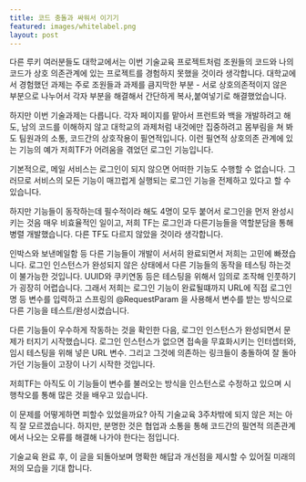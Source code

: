 ```yaml
---
title: 코드 충돌과 싸워서 이기기
featured: images/whitelabel.png
layout: post
---
```


다른 루키 여러분들도 대학교에서는 이번 기술교육 프로젝트처럼 조원들의 코드와 나의 코드가 상호 의존관계에 있는 프로젝트를 경험하지 못했을 것이라 생각합니다. 대학교에서 경험했던 과제는 주로 조원들과 과제를 큼지막한 부분 - 서로 상호의존적이지 않은 부분으로 나누어서 각자 부분을 해결해서 간단하게 복사,붙여넣기로 해결했었습니다.

하지만 이번 기술과제는 다릅니다. 각자 페이지를 맡아서 프런트와 백을 개발하려고 해도, 남의 코드를 이해하지 않고 대학교의 과제처럼 내것에만 집중하려고 몸부림을 쳐 봐도 팀원과의 소통, 코드간의 상호작용이 필연적입니다. 이런 필연적 상호의존 관계에 있는 기능의 예가 저희TF가 어려움을 겪었던 로그인 기능입니다.

기본적으로, 메일 서비스는 로그인이 되지 않으면 어떠한 기능도 수행할 수 없습니다. 그러므로 서비스의 모든 기능이 매끄럽게 실행되는 로그인 기능을 전제하고 있다고 할 수 있습니다.

하지만 기능들이 동작하는데 필수적이라 해도 4명이 모두 붙어서 로그인을 먼저 완성시키는 것음 매우 비효율적인 일이고, 저희 TF는 로그인과 다른기능들을 역할분담을 통해 병렬 개발했습니다. 다른 TF도 다르지 않았을 것이라 생각합니다.

인박스와 보낸메일함 등 다른 기능들이 개발이 서서히 완료되면서 저희는 고민에 빠졌습니다. 로그인 인스턴스가 완성되지 않은 상태에서 다른 기능들의 동작을 테스팅 하는것이 불가능한 것입니다. UUID와 쿠키연동 등은 테스팅을 위해서 임의로 조작해 인풋하기가 굉장히 어렵습니다. 그래서 저희는 로그인 기능이 완료될떄까지 URL에 직접 로그인명 등 변수를 입력하고 스프링의 @RequestParam 을 사용해서 변수를 받는 방식으로 다른 기능을 테스트/완성시켰습니다.

다른 기능들이 우수하게 작동하는 것을 확인한 다음, 로그인 인스턴스가 완성되면서 문제가 터지기 시작했습니다. 로그인 인스턴스가 없으면 접속을 무효화시키는 인터셉터와, 임시 테스팅을 위해 넣은 URL 변수. 그리고 그것에 의존하는 링크들이 충돌하여 잘 돌아가던 기능들이 고장이 나기 시작한 것입니다.

저희TF는 아직도 이 기능들이 변수를 불러오는 방식을 인스턴스로 수정하고 있으며 시행착오를 통해 많은 것을 배우고 있습니다.

이 문제를 어떻게하면 피할수 있었을까요? 아직 기술교육 3주차밖에 되지 않은 저는 아직 잘 모르겠습니다. 하지만, 분명한 것은 협업과 소통을 통해 코드간의 필연적 의존관계에서 나오는 오류를 해결해 나가야 한다는 점입니다.

기술교육 완료 후, 이 글을 되돌아보며 명확한 해답과 개선점을 제시할 수 있어질 미래의 저의 모습을 기대 합니다.
